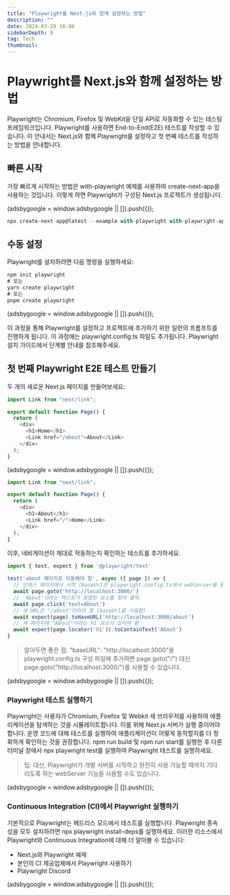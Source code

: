 ```yaml
---
title: "Playwright를 Next.js와 함께 설정하는 방법"
description: ""
date: 2024-03-20 16:08
sidebarDepth: 0
tag: Tech
thumbnail:
---
```


# Playwright를 Next.js와 함께 설정하는 방법

Playwright는 Chromium, Firefox 및 WebKit을 단일 API로 자동화할 수 있는 테스팅 프레임워크입니다. Playwright를 사용하면 End-to-End(E2E) 테스트를 작성할 수 있습니다. 이 안내서는 Next.js와 함께 Playwright를 설정하고 첫 번째 테스트를 작성하는 방법을 안내합니다.

## 빠른 시작

가장 빠르게 시작하는 방법은 with-playwright 예제를 사용하여 create-next-app을 사용하는 것입니다. 이렇게 하면 Playwright가 구성된 Next.js 프로젝트가 생성됩니다.

<!-- ui-log 수평형 -->

<ins class="adsbygoogle"
      style="display:block"
      data-ad-client="ca-pub-4877378276818686"
      data-ad-slot="9743150776"
      data-ad-format="auto"
      data-full-width-responsive="true"></ins>
<component is="script">
(adsbygoogle = window.adsbygoogle || []).push({});
</component>

```js
npx create-next-app@latest --example with-playwright with-playwright-app
```

## 수동 설정

Playwright를 설치하려면 다음 명령을 실행하세요:

```js
npm init playwright
# 또는
yarn create playwright
# 또는
pnpm create playwright
```

<!-- ui-log 수평형 -->

<ins class="adsbygoogle"
      style="display:block"
      data-ad-client="ca-pub-4877378276818686"
      data-ad-slot="9743150776"
      data-ad-format="auto"
      data-full-width-responsive="true"></ins>
<component is="script">
(adsbygoogle = window.adsbygoogle || []).push({});
</component>

이 과정을 통해 Playwright를 설정하고 프로젝트에 추가하기 위한 일련의 프롬프트를 진행하게 됩니다. 이 과정에는 playwright.config.ts 파일도 추가됩니다. Playwright 설치 가이드에서 단계별 안내를 참조해주세요.

## 첫 번째 Playwright E2E 테스트 만들기

두 개의 새로운 Next.js 페이지를 만들어보세요:

```js
import Link from "next/link";

export default function Page() {
  return (
    <div>
      <h1>Home</h1>
      <Link href="/about">About</Link>
    </div>
  );
}
```

<!-- ui-log 수평형 -->

<ins class="adsbygoogle"
      style="display:block"
      data-ad-client="ca-pub-4877378276818686"
      data-ad-slot="9743150776"
      data-ad-format="auto"
      data-full-width-responsive="true"></ins>
<component is="script">
(adsbygoogle = window.adsbygoogle || []).push({});
</component>

```js
import Link from "next/link";

export default function Page() {
  return (
    <div>
      <h1>About</h1>
      <Link href="/">Home</Link>
    </div>
  );
}
```

이후, 네비게이션이 제대로 작동하는지 확인하는 테스트를 추가하세요.

```js
import { test, expect } from '@playwright/test'

test('about 페이지로 이동해야 함', async ({ page }) => {
  // 인덱스 페이지에서 시작 (baseUrl은 playwright.config.ts에서 webServer를 통해 설정됨)
  await page.goto('http://localhost:3000/')
  // 'About'이라는 텍스트가 포함된 요소를 찾아 클릭
  await page.click('text=About')
  // 새 URL은 "/about"이어야 함 (baseUrl을 사용함)
  await expect(page).toHaveURL('http://localhost:3000/about')
  // 새 페이지에 "About"이라는 h1 요소가 있어야 함
  await expect(page.locator('h1')).toContainText('About')
}
```

> 알아두면 좋은 점:
> "baseURL": "http://localhost:3000"을 playwright.config.ts 구성 파일에 추가하면 page.goto("/") 대신 page.goto("http://localhost:3000/")를 사용할 수 있습니다.

<!-- ui-log 수평형 -->

<ins class="adsbygoogle"
      style="display:block"
      data-ad-client="ca-pub-4877378276818686"
      data-ad-slot="9743150776"
      data-ad-format="auto"
      data-full-width-responsive="true"></ins>
<component is="script">
(adsbygoogle = window.adsbygoogle || []).push({});
</component>

### Playwright 테스트 실행하기

Playwright는 사용자가 Chromium, Firefox 및 Webkit 세 브라우저를 사용하여 애플리케이션을 탐색하는 것을 시뮬레이트합니다. 이를 위해 Next.js 서버가 실행 중이어야 합니다. 운영 코드에 대해 테스트를 실행하여 애플리케이션이 어떻게 동작할지를 더 정확하게 확인하는 것을 권장합니다.
npm run build 및 npm run start를 실행한 후 다른 터미널 창에서 npx playwright test를 실행하여 Playwright 테스트를 실행하세요.

> 팁: 대신, Playwright가 개발 서버를 시작하고 완전히 사용 가능할 때까지 기다리도록 하는 webServer 기능을 사용할 수도 있습니다.

<!-- ui-log 수평형 -->

<ins class="adsbygoogle"
      style="display:block"
      data-ad-client="ca-pub-4877378276818686"
      data-ad-slot="9743150776"
      data-ad-format="auto"
      data-full-width-responsive="true"></ins>
<component is="script">
(adsbygoogle = window.adsbygoogle || []).push({});
</component>

### Continuous Integration (CI)에서 Playwright 실행하기

기본적으로 Playwright는 헤드리스 모드에서 테스트를 실행합니다. Playwright 종속성을 모두 설치하려면 npx playwright install-deps를 실행하세요. 이러한 리소스에서 Playwright와 Continuous Integration에 대해 더 알아볼 수 있습니다:

- Next.js와 Playwright 예제
- 본인의 CI 제공업체에서 Playwright 사용하기
- Playwright Discord

<!-- ui-log 수평형 -->

<ins class="adsbygoogle"
      style="display:block"
      data-ad-client="ca-pub-4877378276818686"
      data-ad-slot="9743150776"
      data-ad-format="auto"
      data-full-width-responsive="true"></ins>
<component is="script">
(adsbygoogle = window.adsbygoogle || []).push({});
</component>
